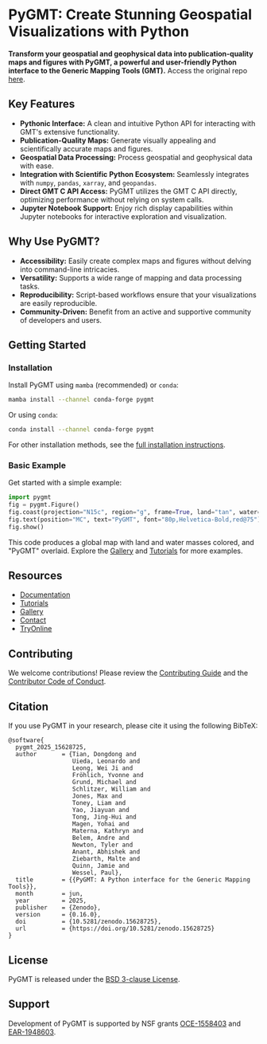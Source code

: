 # PyGMT: Create Stunning Geospatial Visualizations with Python

**Transform your geospatial and geophysical data into publication-quality maps and figures with PyGMT, a powerful and user-friendly Python interface to the Generic Mapping Tools (GMT).** Access the original repo [here](https://github.com/GenericMappingTools/pygmt).

## Key Features

*   **Pythonic Interface:** A clean and intuitive Python API for interacting with GMT's extensive functionality.
*   **Publication-Quality Maps:** Generate visually appealing and scientifically accurate maps and figures.
*   **Geospatial Data Processing:** Process geospatial and geophysical data with ease.
*   **Integration with Scientific Python Ecosystem:** Seamlessly integrates with `numpy`, `pandas`, `xarray`, and `geopandas`.
*   **Direct GMT C API Access:** PyGMT utilizes the GMT C API directly, optimizing performance without relying on system calls.
*   **Jupyter Notebook Support:** Enjoy rich display capabilities within Jupyter notebooks for interactive exploration and visualization.

## Why Use PyGMT?

*   **Accessibility:** Easily create complex maps and figures without delving into command-line intricacies.
*   **Versatility:** Supports a wide range of mapping and data processing tasks.
*   **Reproducibility:** Script-based workflows ensure that your visualizations are easily reproducible.
*   **Community-Driven:** Benefit from an active and supportive community of developers and users.

## Getting Started

### Installation

Install PyGMT using `mamba` (recommended) or `conda`:

```bash
mamba install --channel conda-forge pygmt
```

Or using `conda`:

```bash
conda install --channel conda-forge pygmt
```

For other installation methods, see the [full installation instructions](https://www.pygmt.org/latest/install.html).

### Basic Example

Get started with a simple example:

```python
import pygmt
fig = pygmt.Figure()
fig.coast(projection="N15c", region="g", frame=True, land="tan", water="lightblue")
fig.text(position="MC", text="PyGMT", font="80p,Helvetica-Bold,red@75")
fig.show()
```

This code produces a global map with land and water masses colored, and "PyGMT" overlaid. Explore the [Gallery](https://www.pygmt.org/latest/gallery/index.html) and [Tutorials](https://www.pygmt.org/latest/tutorials/index.html) for more examples.

## Resources

*   [Documentation](https://www.pygmt.org/dev)
*   [Tutorials](https://www.pygmt.org/latest/tutorials)
*   [Gallery](https://www.pygmt.org/latest/gallery)
*   [Contact](https://forum.generic-mapping-tools.org)
*   [TryOnline](https://github.com/GenericMappingTools/try-gmt)

## Contributing

We welcome contributions! Please review the [Contributing Guide](https://github.com/GenericMappingTools/pygmt/blob/main/CONTRIBUTING.md) and the [Contributor Code of Conduct](https://github.com/GenericMappingTools/.github/blob/main/CODE_OF_CONDUCT.md).

## Citation

If you use PyGMT in your research, please cite it using the following BibTeX:

```
@software{
  pygmt_2025_15628725,
  author       = {Tian, Dongdong and
                  Uieda, Leonardo and
                  Leong, Wei Ji and
                  Fröhlich, Yvonne and
                  Grund, Michael and
                  Schlitzer, William and
                  Jones, Max and
                  Toney, Liam and
                  Yao, Jiayuan and
                  Tong, Jing-Hui and
                  Magen, Yohai and
                  Materna, Kathryn and
                  Belem, Andre and
                  Newton, Tyler and
                  Anant, Abhishek and
                  Ziebarth, Malte and
                  Quinn, Jamie and
                  Wessel, Paul},
  title        = {{PyGMT: A Python interface for the Generic Mapping Tools}},
  month        = jun,
  year         = 2025,
  publisher    = {Zenodo},
  version      = {0.16.0},
  doi          = {10.5281/zenodo.15628725},
  url          = {https://doi.org/10.5281/zenodo.15628725}
}
```

## License

PyGMT is released under the [BSD 3-clause License](https://github.com/GenericMappingTools/pygmt/blob/main/LICENSE.txt).

## Support

Development of PyGMT is supported by NSF grants [OCE-1558403](https://www.nsf.gov/awardsearch/showAward?AWD_ID=1558403) and [EAR-1948603](https://www.nsf.gov/awardsearch/showAward?AWD_ID=1948602).